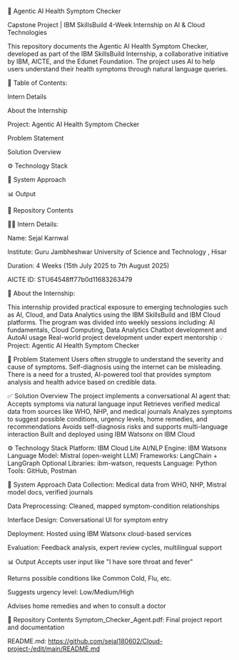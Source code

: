 🧠 Agentic AI Health Symptom Checker

Capstone Project | IBM SkillsBuild 4-Week Internship on AI & Cloud Technologies

This repository documents the Agentic AI Health Symptom Checker, developed as part of the IBM SkillsBuild Internship, a collaborative initiative by IBM, AICTE, and the Edunet Foundation. The project uses AI to help users understand their health symptoms through natural language queries.


📝 Table of Contents:

Intern Details

About the Internship

Project: Agentic AI Health Symptom Checker

Problem Statement

Solution Overview

⚙️ Technology Stack

🚀 System Approach

📊 Output

📁 Repository Contents


👩‍💻 Intern Details:

Name: Sejal Karnwal

Institute: Guru Jambheshwar University of Science and Technology , Hisar

Duration: 4 Weeks (15th July 2025 to 7th August 2025)

AICTE ID: STU64548ff77b0d11683263479


📖 About the Internship:

This internship provided practical exposure to emerging technologies such as AI, Cloud, and Data Analytics using the IBM SkillsBuild and IBM Cloud platforms. The program was divided into weekly sessions including:
AI fundamentals, Cloud Computing, Data Analytics
Chatbot development and AutoAI usage
Real-world project development under expert mentorship
💡 Project: Agentic AI Health Symptom Checker


📌 Problem Statement
Users often struggle to understand the severity and cause of symptoms. Self-diagnosis using the internet can be misleading. There is a need for a trusted, AI-powered tool that provides symptom analysis and health advice based on credible data.


✅ Solution Overview
The project implements a conversational AI agent that:
Accepts symptoms via natural language input
Retrieves verified medical data from sources like WHO, NHP, and medical journals
Analyzes symptoms to suggest possible conditions, urgency levels, home remedies, and recommendations
Avoids self-diagnosis risks and supports multi-language interaction
Built and deployed using IBM Watsonx on IBM Cloud


⚙️ Technology Stack
Platform: IBM Cloud Lite
AI/NLP Engine: IBM Watsonx
Language Model: Mistral (open-weight LLM)
Frameworks: LangChain + LangGraph
Optional Libraries: ibm-watson, requests
Language: Python
Tools: GitHub, Postman


🚀 System Approach
Data Collection:
Medical data from WHO, NHP, Mistral model docs, verified journals

Data Preprocessing:
Cleaned, mapped symptom-condition relationships

Interface Design:
Conversational UI for symptom entry

Deployment:
Hosted using IBM Watsonx cloud-based services

Evaluation:
Feedback analysis, expert review cycles, multilingual support

📊 Output
Accepts user input like "I have sore throat and fever"

Returns possible conditions like Common Cold, Flu, etc.

Suggests urgency level: Low/Medium/High

Advises home remedies and when to consult a doctor


📁 Repository Contents
Symptom_Checker_Agent.pdf: Final project report and documentation

README.md: https://github.com/sejal180602/Cloud-project-/edit/main/README.md


